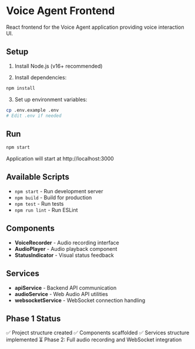 # Voice Agent Frontend

React frontend for the Voice Agent application providing voice interaction UI.

## Setup

1. Install Node.js (v16+ recommended)

2. Install dependencies:
```bash
npm install
```

3. Set up environment variables:
```bash
cp .env.example .env
# Edit .env if needed
```

## Run

```bash
npm start
```

Application will start at http://localhost:3000

## Available Scripts

- `npm start` - Run development server
- `npm build` - Build for production
- `npm test` - Run tests
- `npm run lint` - Run ESLint

## Components

- **VoiceRecorder** - Audio recording interface
- **AudioPlayer** - Audio playback component
- **StatusIndicator** - Visual status feedback

## Services

- **apiService** - Backend API communication
- **audioService** - Web Audio API utilities
- **websocketService** - WebSocket connection handling

## Phase 1 Status

✅ Project structure created
✅ Components scaffolded
✅ Services structure implemented
⏳ Phase 2: Full audio recording and WebSocket integration
